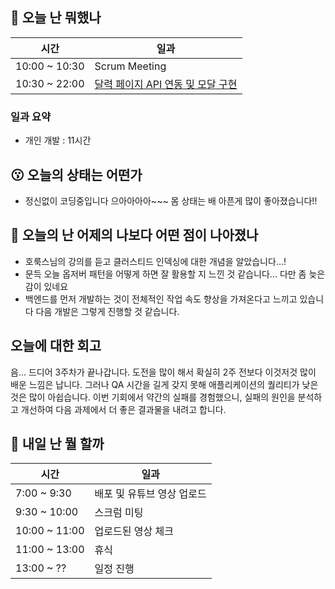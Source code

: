 ## :date:  오늘 난 뭐했나

| 시간 | 일과 |
| --- | --- |
| 10:00 ~ 10:30 | Scrum Meeting |
| 10:30 ~ 22:00 | [달력 페이지 API 연동 및 모달 구현](https://github.com/woowa-techcamp-2021/cashbook-7/pull/40) |

### 일과 요약
* 개인 개발 : 11시간

## 😗 오늘의 상태는 어떤가
* 정신없이 코딩중입니다 으아아아아~~~ 몸 상태는 배 아픈게 많이 좋아졌습니다!!
  
## 🧐 오늘의 난 어제의 나보다 어떤 점이 나아졌나
* 호룩스님의 강의를 듣고 클러스티드 인덱싱에 대한 개념을 알았습니다...!
* 문득 오늘 옵저버 패턴을 어떻게 하면 잘 활용할 지 느낀 것 같습니다... 다만 좀 늦은 감이 있네요
* 백엔드를 먼저 개발하는 것이 전체적인 작업 속도 향상을 가져온다고 느끼고 있습니다 다음 개발은 그렇게 진행할 것 같습니다.

## 오늘에 대한 회고
음... 드디어 3주차가 끝나갑니다.
도전을 많이 해서 확실히 2주 전보다 이것저것 많이 배운 느낌은 납니다.
그러나 QA 시간을 길게 갖지 못해 애플리케이션의 퀄리티가 낮은 것은 많이 아쉽습니다.
이번 기회에서 약간의 실패를 경험했으니, 실패의 원인을 분석하고 개선하여 다음 과제에서 더 좋은 결과물을 내려고 합니다.

## :eyes:  내일 난 뭘 할까

| 시간 | 일과 |
| --- | --- |
| 7:00 ~ 9:30 | 배포 및 유튜브 영상 업로드 |
| 9:30 ~ 10:00 | 스크럼 미팅 |
| 10:00 ~ 11:00 | 업로드된 영상 체크 |
| 11:00 ~ 13:00 | 휴식 |
| 13:00 ~ ?? | 일정 진행 |
